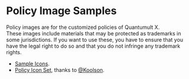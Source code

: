 # Policy Image Samples
Policy images are for the customized policies of Quantumult X.  
These images include materials that may be protected as trademarks in some jurisdictions. If you want to use these, you have to ensure that you have the legal right to do so and that you do not infringe any trademark rights.   
- [Sample Icons](https://github.com/crossutility/Quantumult-X/tree/master/icon-samples).
- [Policy Icon Set](https://github.com/Koolson/Qure), thanks to [@Koolson](https://github.com/Koolson).
